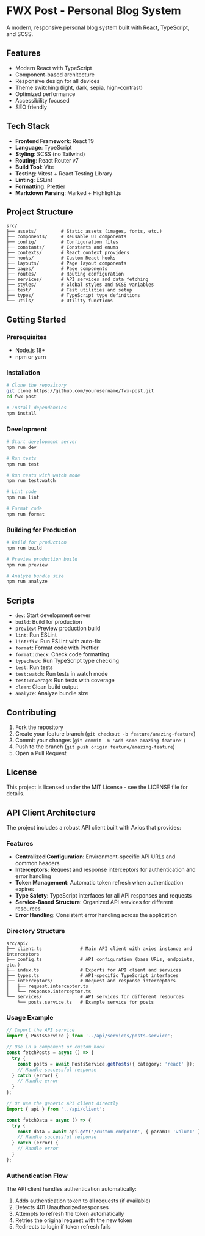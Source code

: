 # FWX Post - Personal Blog System

A modern, responsive personal blog system built with React, TypeScript, and SCSS.

## Features

- Modern React with TypeScript
- Component-based architecture
- Responsive design for all devices
- Theme switching (light, dark, sepia, high-contrast)
- Optimized performance
- Accessibility focused
- SEO friendly

## Tech Stack

- **Frontend Framework**: React 19
- **Language**: TypeScript
- **Styling**: SCSS (no Tailwind)
- **Routing**: React Router v7
- **Build Tool**: Vite
- **Testing**: Vitest + React Testing Library
- **Linting**: ESLint
- **Formatting**: Prettier
- **Markdown Parsing**: Marked + Highlight.js

## Project Structure

```
src/
├── assets/         # Static assets (images, fonts, etc.)
├── components/     # Reusable UI components
├── config/         # Configuration files
├── constants/      # Constants and enums
├── contexts/       # React context providers
├── hooks/          # Custom React hooks
├── layouts/        # Page layout components
├── pages/          # Page components
├── routes/         # Routing configuration
├── services/       # API services and data fetching
├── styles/         # Global styles and SCSS variables
├── test/           # Test utilities and setup
├── types/          # TypeScript type definitions
└── utils/          # Utility functions
```

## Getting Started

### Prerequisites

- Node.js 18+
- npm or yarn

### Installation

```bash
# Clone the repository
git clone https://github.com/yourusername/fwx-post.git
cd fwx-post

# Install dependencies
npm install
```

### Development

```bash
# Start development server
npm run dev

# Run tests
npm run test

# Run tests with watch mode
npm run test:watch

# Lint code
npm run lint

# Format code
npm run format
```

### Building for Production

```bash
# Build for production
npm run build

# Preview production build
npm run preview

# Analyze bundle size
npm run analyze
```

## Scripts

- `dev`: Start development server
- `build`: Build for production
- `preview`: Preview production build
- `lint`: Run ESLint
- `lint:fix`: Run ESLint with auto-fix
- `format`: Format code with Prettier
- `format:check`: Check code formatting
- `typecheck`: Run TypeScript type checking
- `test`: Run tests
- `test:watch`: Run tests in watch mode
- `test:coverage`: Run tests with coverage
- `clean`: Clean build output
- `analyze`: Analyze bundle size

## Contributing

1. Fork the repository
2. Create your feature branch (`git checkout -b feature/amazing-feature`)
3. Commit your changes (`git commit -m 'Add some amazing feature'`)
4. Push to the branch (`git push origin feature/amazing-feature`)
5. Open a Pull Request

## License

This project is licensed under the MIT License - see the LICENSE file for details.

## API Client Architecture

The project includes a robust API client built with Axios that provides:

### Features

- **Centralized Configuration**: Environment-specific API URLs and common headers
- **Interceptors**: Request and response interceptors for authentication and error handling
- **Token Management**: Automatic token refresh when authentication expires
- **Type Safety**: TypeScript interfaces for all API responses and requests
- **Service-Based Structure**: Organized API services for different resources
- **Error Handling**: Consistent error handling across the application

### Directory Structure

```
src/api/
├── client.ts              # Main API client with axios instance and interceptors
├── config.ts              # API configuration (base URLs, endpoints, etc.)
├── index.ts               # Exports for API client and services
├── types.ts               # API-specific TypeScript interfaces
├── interceptors/          # Request and response interceptors
│   ├── request.interceptor.ts
│   └── response.interceptor.ts
└── services/              # API services for different resources
    └── posts.service.ts   # Example service for posts
```

### Usage Example

```typescript
// Import the API service
import { PostsService } from '../api/services/posts.service';

// Use in a component or custom hook
const fetchPosts = async () => {
  try {
    const posts = await PostsService.getPosts({ category: 'react' });
    // Handle successful response
  } catch (error) {
    // Handle error
  }
};

// Or use the generic API client directly
import { api } from '../api/client';

const fetchData = async () => {
  try {
    const data = await api.get('/custom-endpoint', { param1: 'value1' });
    // Handle successful response
  } catch (error) {
    // Handle error
  }
};
```

### Authentication Flow

The API client handles authentication automatically:

1. Adds authentication token to all requests (if available)
2. Detects 401 Unauthorized responses
3. Attempts to refresh the token automatically
4. Retries the original request with the new token
5. Redirects to login if token refresh fails
